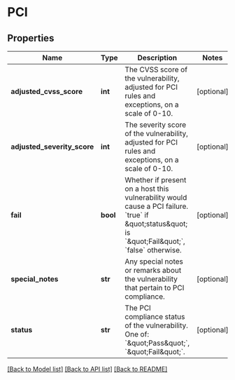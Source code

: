 # PCI

## Properties
Name | Type | Description | Notes
------------ | ------------- | ------------- | -------------
**adjusted_cvss_score** | **int** | The CVSS score of the vulnerability, adjusted for PCI rules and exceptions, on a scale of 0-10. | [optional] 
**adjusted_severity_score** | **int** | The severity score of the vulnerability, adjusted for PCI rules and exceptions, on a scale of 0-10. | [optional] 
**fail** | **bool** | Whether if present on a host this vulnerability would cause a PCI failure. &#x60;true&#x60; if \&quot;status\&quot; is &#x60;\&quot;Fail\&quot;&#x60;, &#x60;false&#x60; otherwise. | [optional] 
**special_notes** | **str** | Any special notes or remarks about the vulnerability that pertain to PCI compliance. | [optional] 
**status** | **str** | The PCI compliance status of the vulnerability. One of: &#x60;\&quot;Pass\&quot;&#x60;, &#x60;\&quot;Fail\&quot;&#x60;. | [optional] 

[[Back to Model list]](../README.md#documentation-for-models) [[Back to API list]](../README.md#documentation-for-api-endpoints) [[Back to README]](../README.md)

